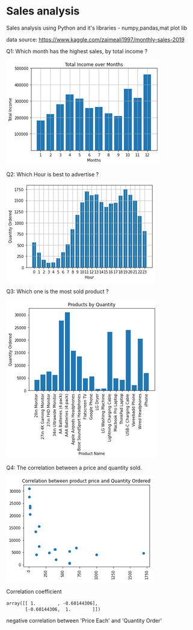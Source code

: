 # Sales analysis 

Sales analysis using Python and it's libraries - numpy,pandas,mat plot lib

data source: https://www.kaggle.com/zaimeali1997/monthly-sales-2019


Q1: Which month has the highest sales, by total income ? 

![](https://github.com/jakubhimmel/pandas-sales-analysis/blob/main/output_12_0.png)

Q2: Which Hour is best to advertise ? 

![](https://github.com/jakubhimmel/pandas-sales-analysis/blob/main/output_19_0.png)

Q3: Which one is the most sold product ? 

![](https://github.com/jakubhimmel/pandas-sales-analysis/blob/main/output_27_0.png)

Q4: The correlation between a price and quantity sold. 

![](https://github.com/jakubhimmel/pandas-sales-analysis/blob/main/output_29_0.png)


Correlation coefficient

    array([[ 1.        , -0.60144306],
           [-0.60144306,  1.        ]])

negative correlation between 'Price Each' and 'Quantity Order'
